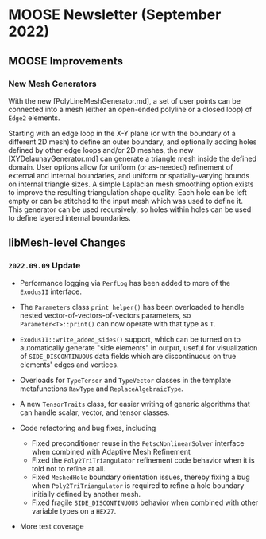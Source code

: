 # MOOSE Newsletter (September 2022)

## MOOSE Improvements

### New Mesh Generators

With the new [PolyLineMeshGenerator.md], a set of user points can be
connected into a mesh (either an open-ended polyline or a closed loop)
of `Edge2` elements.

Starting with an edge loop in the X-Y plane (or with the boundary of
a different 2D mesh) to define an outer boundary, and optionally
adding holes defined by other edge loops and/or 2D meshes, the new
[XYDelaunayGenerator.md] can generate a triangle mesh inside the
defined domain.  User options allow for uniform (or as-needed)
refinement of external and internal boundaries, and uniform or
spatially-varying bounds on internal triangle sizes.  A simple
Laplacian mesh smoothing option exists to improve the resulting
triangulation shape quality.  Each hole can be left empty or can be
stitched to the input mesh which was used to define it.  This
generator can be used recursively, so holes within holes can be used
to define layered internal boundaries.

## libMesh-level Changes

### `2022.09.09` Update
- Performance logging via `PerfLog` has been added to more of the
  `ExodusII` interface.
- The `Parameters` class `print_helper()` has been overloaded to
  handle nested vector-of-vectors-of-vectors parameters, so
  `Parameter<T>::print()` can now operate with that type as `T`.
- `ExodusII::write_added_sides()` support, which can be turned on to
  automatically generate "side elements" in output, useful for
  visualization of `SIDE_DISCONTINUOUS` data fields which are
  discontinuous on true elements' edges and vertices.
- Overloads for `TypeTensor` and `TypeVector` classes in the
  template metafunctions `RawType` and `ReplaceAlgebraicType`.
- A new `TensorTraits` class, for easier writing of generic algorithms
  that can handle scalar, vector, and tensor classes.
- Code refactoring and bug fixes, including

  - Fixed preconditioner reuse in the `PetscNonlinearSolver`
    interface when combined with Adaptive Mesh Refinement
  - Fixed the `Poly2TriTriangulator` refinement code behavior when
    it is told not to refine at all.
  - Fixed `MeshedHole` boundary orientation issues, thereby fixing a
    bug when `Poly2TriTriangulator` is required to refine a hole
    boundary initially defined by another mesh.
  - Fixed fragile `SIDE_DISCONTINUOUS` behavior when combined with
    other variable types on a `HEX27`.

- More test coverage
